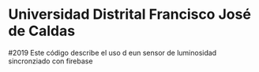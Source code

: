 # Universidad Distrital Francisco José de Caldas
#2019
Este código describe el uso d eun sensor de luminosidad sincronziado con firebase
